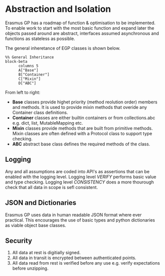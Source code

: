 # Abstraction and Isolation

Erasmus GP has a roadmap of function & optimisation to be implemented. To enable work to start with the most basic function and expand later the objects passed around are abstract, interfaces assumed asynchronous and functions as stateless as possible.

The general inheretance of EGP classes is shown below.

```mermaid
%% General Inheritance 
block-beta
      columns 5
      A["Base"]
      B["Container"]
      C["Mixin"]
      D["ABC"]
```

From left to right:

- **Base** classes provide highet priority (method reolution order) members and methods. It is used to provide mixin methods that overide any Container class definitions.
- **Container** classes are either builtin containers or from collections.abc e.g. dict, list, MutableMapping etc.
- **Mixin** classes provide methods that are built from primitive methods. Mixin classes are often defined with a Protocol class to support type checking.
- **ABC** abstract base class defines the required methods of the class.

## Logging

Any and all assumptions are coded into API's as assertions that can be enabled with the logging level.
Logging level *VERIFY* performs basic value and type checking.
Logging level *CONSISTENCY* does a more thourough check that all data in scope is sefl consistent.

## JSON and Dictionaries

Erasmus GP uses data in human readable JSON format where ever practical. This encourages the use of basic types and python dictionaries as viable object base classes.

## Security

1. All data at rest is digitially signed.
1. All data in transit is encrypted between authenticated points.
1. All data read from rest is verified before any use e.g. verify expectations before unzipping.
